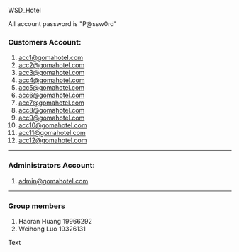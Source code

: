 WSD_Hotel

All account password is "P@ssw0rd"

### Customers Account: 

1. acc1@gomahotel.com
2. acc2@gomahotel.com
3. acc3@gomahotel.com
4. acc4@gomahotel.com
5. acc5@gomahotel.com
6. acc6@gomahotel.com
7. acc7@gomahotel.com
8. acc8@gomahotel.com
9. acc9@gomahotel.com
10. acc10@gomahotel.com
11. acc11@gomahotel.com
12. acc12@gomahotel.com

----

### Administrators Account:

1. admin@gomahotel.com

----

### Group members

1. Haoran Huang 	19966292
2. Weihong Luo       19326131

Text








